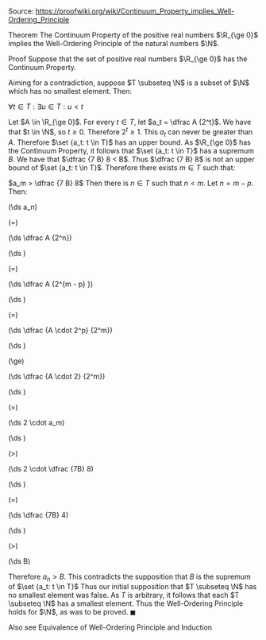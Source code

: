 # 

Source: https://proofwiki.org/wiki/Continuum_Property_implies_Well-Ordering_Principle

Theorem
The Continuum Property of the positive real numbers $\R_{\ge 0}$ implies the Well-Ordering Principle of the natural numbers $\N$.


Proof
Suppose that the set of positive real numbers $\R_{\ge 0}$ has the Continuum Property.

Aiming for a contradiction, suppose $T \subseteq \N$ is a subset of $\N$ which has no smallest element.
Then:

$\forall t \in T: \exists u \in T: u < t$

Let $A \in \R_{\ge 0}$.
For every $t \in T$, let $a_t = \dfrac A {2^t}$.
We have that $t \in \N$, so $t \ge 0$.
Therefore $2^t \ge 1$.
This $a_t$ can never be greater than $A$.
Therefore $\set {a_t: t \in T}$ has an upper bound.
As $\R_{\ge 0}$ has the Continuum Property, it follows that $\set {a_t: t \in T}$ has a supremum $B$.
We have that $\dfrac {7 B} 8 < B$.
Thus $\dfrac {7 B} 8$ is not an upper bound of $\set {a_t: t \in T}$.
Therefore there exists $m \in T$ such that:

$a_m > \dfrac {7 B} 8$
Then there is $n \in T$ such that $n < m$. 
Let $n = m - p$. 
Then:














\(\ds a_n\)

\(=\)







\(\ds \dfrac A {2^n}\)




















\(\ds \)

\(=\)







\(\ds \dfrac A {2^{m - p} }\)




















\(\ds \)

\(=\)







\(\ds \dfrac {A \cdot 2^p} {2^m}\)




















\(\ds \)

\(\ge\)







\(\ds \dfrac {A \cdot 2} {2^m}\)




















\(\ds \)

\(=\)







\(\ds 2 \cdot a_m\)




















\(\ds \)

\(>\)







\(\ds 2 \cdot \dfrac {7B} 8\)




















\(\ds \)

\(=\)







\(\ds \dfrac {7B} 4\)




















\(\ds \)

\(>\)







\(\ds B\)









Therefore $a_n > B$.
This contradicts the supposition that $B$ is the supremum of $\set {a_t: t \in T}$
Thus our initial supposition that $T \subseteq \N$ has no smallest element was false.
As $T$ is arbitrary, it follows that each $T \subseteq \N$ has a smallest element.
Thus the Well-Ordering Principle holds for $\N$, as was to be proved.
$\blacksquare$


Also see
Equivalence of Well-Ordering Principle and Induction




